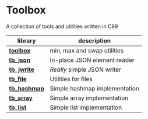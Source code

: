 # Toolbox

A collection of tools and utilities written in C99

| library | description 
|---------|-------------------------------------------------
**[toolbox](toolbox.h)** | min, max and swap utilities 
**[tb_json](tb_json.h)** | In-place JSON element reader 
**[tb_jwrite](tb_jwrite.h)** | *Really* simple JSON writer 
**[tb_file](tb_file.h)** | Utilities for files 
**[tb_hashmap](tb_hashmap.h)** | Simple hashmap implementation
**[tb_array](tb_array.h)** | Simple array implementation 
**[tb_list](tb_list.h)** | Simple list implementation
